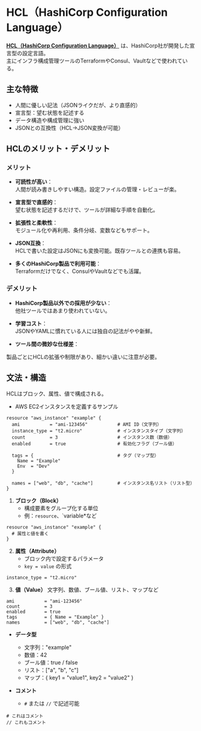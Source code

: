 # HCL（HashiCorp Configuration Language）

**[HCL（HashiCorp Configuration Language）](https://developer.hashicorp.com/terraform/language/syntax/configuration)** は、HashiCorp社が開発した宣言型の設定言語。 \
主にインフラ構成管理ツールのTerraformやConsul、Vaultなどで使われている。

## 主な特徴

* 人間に優しい記法（JSONライクだが、より直感的）
* 宣言型：望む状態を記述する
* データ構造や構成管理に強い
* JSONとの互換性（HCL→JSON変換が可能）

## HCLのメリット・デメリット

### メリット

* **可読性が高い**： \
  人間が読み書きしやすい構造。設定ファイルの管理・レビューが楽。

* **宣言型で直感的**： \
  望む状態を記述するだけで、ツールが詳細な手順を自動化。

* **拡張性と柔軟性**： \
  モジュール化や再利用、条件分岐、変数などもサポート。

* **JSON互換**： \
  HCLで書いた設定はJSONにも変換可能。既存ツールとの連携も容易。

* **多くのHashiCorp製品で利用可能**： \
  Terraformだけでなく、ConsulやVaultなどでも活躍。

### デメリット

* **HashiCorp製品以外での採用が少ない**： \
  他社ツールではあまり使われていない。

* **学習コスト**： \
  JSONやYAMLに慣れている人には独自の記法がやや新鮮。

* **ツール間の微妙な仕様差**：

製品ごとにHCLの拡張や制限があり、細かい違いに注意が必要。

## 文法・構造

HCLはブロック、属性、値で構成される。

* AWS EC2インスタンスを定義するサンプル
```
resource "aws_instance" "example" {
  ami           = "ami-123456"           # AMI ID（文字列）
  instance_type = "t2.micro"             # インスタンスタイプ（文字列）
  count         = 3                      # インスタンス数（数値）
  enabled       = true                   # 有効化フラグ（ブール値）

  tags = {                               # タグ（マップ型）
    Name = "Example"
    Env  = "Dev"
  }

  names = ["web", "db", "cache"]         # インスタンス名リスト（リスト型）
}
```

1. **ブロック（Block）**
   * 構成要素をグループ化する単位
   * 例：`resource`、`variable*など
```
resource "aws_instance" "example" {
  # 属性と値を書く
}
```

2. **属性（Attribute）**
   * ブロック内で設定するパラメータ
   * `key = value` の形式
```
instance_type = "t2.micro"
```

3. **値（Value）**
文字列、数値、ブール値、リスト、マップなど
```
ami           = "ami-123456"
count         = 3
enabled       = true
tags          = { Name = "Example" }
names         = ["web", "db", "cache"]
```

* **データ型**
  * 文字列："example"
  * 数値：42
  * ブール値：true / false
  * リスト：["a", "b", "c"]
  * マップ：{ key1 = "value1", key2 = "value2" }
 
* **コメント**
  * `#` または `//` で記述可能
```
# これはコメント
// これもコメント
```